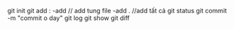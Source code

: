 
git init
git add :
    -add <ten file> // add tung file
    -add . //add tất cả
git status
git commit -m "commit o day"
git log
git show
git diff